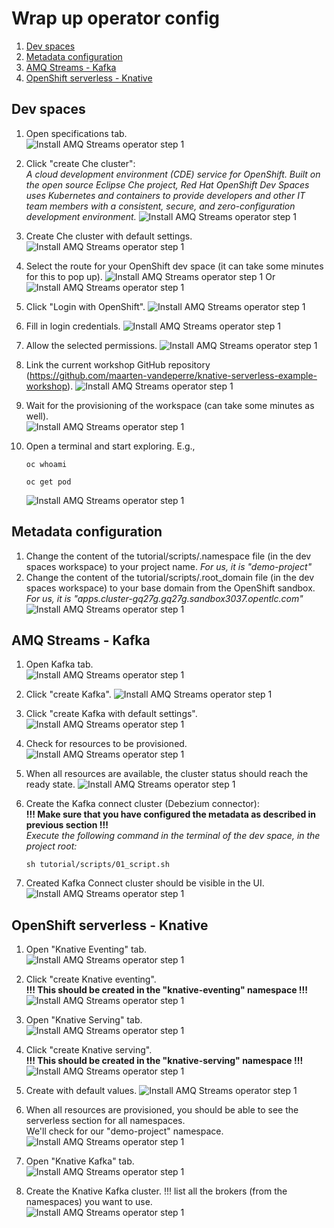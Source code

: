 # Wrap up operator config

1. [Dev spaces](#dev-spaces)
2. [Metadata configuration](#metadata-configuration)
3. [AMQ Streams - Kafka](#amq-streams---kafka)
4. [OpenShift serverless - Knative](#openshift-serverless---knative)

## Dev spaces
1. Open specifications tab.  
   ![Install AMQ Streams operator step 1](img/2_configure_dev_spaces_1.png "Install AMQ Streams operator step 1")
  

2. Click "create Che cluster":  
   _A cloud development environment (CDE) service for OpenShift.
   Built on the open source Eclipse Che project, Red Hat OpenShift Dev Spaces uses Kubernetes and containers
   to provide developers and other IT team members with a consistent, secure, and zero-configuration development environment._
   ![Install AMQ Streams operator step 1](img/2_create_dev_spaces_2.png "Install AMQ Streams operator step 1")
 

3. Create Che cluster with default settings.
   ![Install AMQ Streams operator step 1](img/2_create_dev_spaces_3.png "Install AMQ Streams operator step 1")
 

4. Select the route for your OpenShift dev space (it can take some minutes for this to pop up). 
   ![Install AMQ Streams operator step 1](img/2_dev_spaces_route.png "Install AMQ Streams operator step 1")
   Or
   ![Install AMQ Streams operator step 1](img/2_dev_spaces_route2.png "Install AMQ Streams operator step 1")
 

5. Click "Login with OpenShift".
   ![Install AMQ Streams operator step 1](img/2_dev_spaces_login_screen.png "Install AMQ Streams operator step 1")
 

6. Fill in login credentials.
   ![Install AMQ Streams operator step 1](img/5_configure_dev_spaces_1_log_in.png "Install AMQ Streams operator step 1")
 

7. Allow the selected permissions.
   ![Install AMQ Streams operator step 1](img/5_configure_dev_spaces_2.png "Install AMQ Streams operator step 1")
 

8. Link the current workshop GitHub repository (https://github.com/maarten-vandeperre/knative-serverless-example-workshop). 
   ![Install AMQ Streams operator step 1](img/5_configure_dev_spaces_3_workspace.png "Install AMQ Streams operator step 1")
 

9. Wait for the provisioning of the workspace (can take some minutes as well).  
   ![Install AMQ Streams operator step 1](img/5_configure_dev_spaces_4_provisioning.png "Install AMQ Streams operator step 1")
 

10. Open a terminal and start exploring. E.g.,  
      ```shell
      oc whoami
      ``` 
      ```shell
      oc get pod
      ``` 
      ![Install AMQ Streams operator step 1](img/5_configure_dev_spaces_5.png "Install AMQ Streams operator step 1")

## Metadata configuration
1. Change the content of the tutorial/scripts/.namespace file (in the dev spaces workspace) to your 
project name. _For us, it is "demo-project"_
2. Change the content of the tutorial/scripts/.root_domain file (in the dev spaces workspace) to your 
base domain from the OpenShift sandbox. _For us, it is "apps.cluster-gq27g.gq27g.sandbox3037.opentlc.com"_
![Install AMQ Streams operator step 1](img/base_domain.png "Install AMQ Streams operator step 1")



## AMQ Streams - Kafka
1. Open Kafka tab.  
   ![Install AMQ Streams operator step 1](img/3_configure_kafka_1.png "Install AMQ Streams operator step 1")


2. Click "create Kafka".
   ![Install AMQ Streams operator step 1](img/3_configure_kafka_2.png "Install AMQ Streams operator step 1")
 

3. Click "create Kafka with default settings".  
   ![Install AMQ Streams operator step 1](img/3_configure_kafka_3.png "Install AMQ Streams operator step 1")
  

4. Check for resources to be provisioned.
   ![Install AMQ Streams operator step 1](img/3_configure_kafka_4_resources.png "Install AMQ Streams operator step 1")
   

5. When all resources are available, the cluster status should reach the ready state.
   ![Install AMQ Streams operator step 1](img/3_configure_kafka_5_status_ready.png "Install AMQ Streams operator step 1")


6. Create the Kafka connect cluster (Debezium connector):  
   **!!! Make sure that you have configured the metadata as described in previous section !!!**  
   _Execute the following command in the terminal of the dev space, in the project root:_  
   ```shell
   sh tutorial/scripts/01_script.sh
   ```


7. Created Kafka Connect cluster should be visible in the UI.
   ![Install AMQ Streams operator step 1](img/3_configure_kafka_6_kafka_connect_1.png "Install AMQ Streams operator step 1")



## OpenShift serverless - Knative
1. Open "Knative Eventing" tab.  
   ![Install AMQ Streams operator step 1](img/2_configure_serverless_eventing_1.png "Install AMQ Streams operator step 1")


2. Click "create Knative eventing".  
   **!!! This should be created in the "knative-eventing" namespace !!!**
   ![Install AMQ Streams operator step 1](img/2_configure_serverless_eventing_2.png "Install AMQ Streams operator step 1")
 

3. Open "Knative Serving" tab.   
   ![Install AMQ Streams operator step 1](img/2_configure_serverless_serving_1.png "Install AMQ Streams operator step 1")
  

4. Click "create Knative serving".  
   **!!! This should be created in the "knative-serving" namespace !!!**
   ![Install AMQ Streams operator step 1](img/2_configure_serverless_serving_2.png "Install AMQ Streams operator step 1")
   

5. Create with default values.
   ![Install AMQ Streams operator step 1](img/2_configure_serverless_serving_3.png "Install AMQ Streams operator step 1")
   

6. When all resources are provisioned, you should be able to see the serverless section for all namespaces.  
   We'll check for our "demo-project" namespace.
   ![Install AMQ Streams operator step 1](img/2_serverless_validate_eventing_and_serving.png "Install AMQ Streams operator step 1")


7. Open "Knative Kafka" tab.  
   ![Install AMQ Streams operator step 1](img/4_configure_knative_kafka.png "Install AMQ Streams operator step 1")
   


8. Create the Knative Kafka cluster. !!! list all the brokers (from the namespaces) you want to use.  
   ![Install AMQ Streams operator step 1](img/4_configure_knative_kafka_2.png "Install AMQ Streams operator step 1")
   



   


